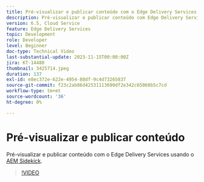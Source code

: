 ```yaml
---
title: Pré-visualizar e publicar conteúdo com o Edge Delivery Services
description: Pré-visualizar e publicar conteúdo com Edge Delivery Services com o AEM Sidekick
version: 6.5, Cloud Service
feature: Edge Delivery Services
topic: Development
role: Developer
level: Beginner
doc-type: Technical Video
last-substantial-update: 2023-11-15T00:00:00Z
jira: KT-14480
thumbnail: 3425714.jpeg
duration: 137
exl-id: e8ec372e-622e-4954-80df-9c4d73265837
source-git-commit: f23c2ab86d42531113690df2e342c65060b5c7cd
workflow-type: tm+mt
source-wordcount: '36'
ht-degree: 0%

---
```


# Pré-visualizar e publicar conteúdo

Pré-visualizar e publicar conteúdo com o Edge Delivery Services usando o [AEM Sidekick](./sidekick.md).

>[!VIDEO](https://video.tv.adobe.com/v/3425714/?learn=on)
